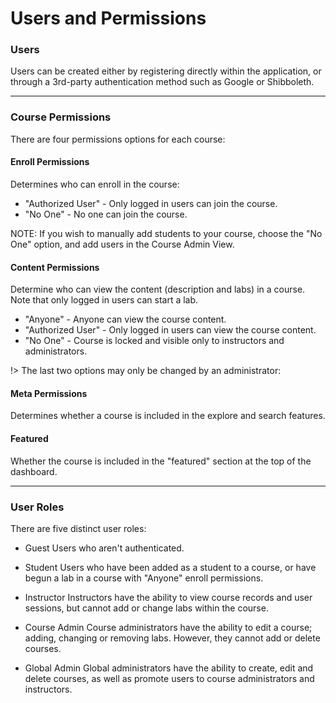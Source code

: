 # Users and Permissions

### Users
Users can be created either by registering directly within the application,
or through a 3rd-party authentication method such as Google or Shibboleth.

---

### Course Permissions
There are four permissions options for each course:

#### Enroll Permissions
Determines who can enroll in the course:

* "Authorized User" - Only logged in users can join the course.
* "No One" - No one can join the course.

NOTE: If you wish to manually add students to your course, choose the
"No One" option, and add users in the Course Admin View.

#### Content Permissions
Determine who can view the content (description and labs) in a course.
Note that only logged in users can start a lab.

* "Anyone" - Anyone can view the course content.
* "Authorized User" - Only logged in users can view the course content.
* "No One" - Course is locked and visible only to instructors and administrators.

!> The last two options may only be changed by an administrator:

#### Meta Permissions
Determines whether a course is included in the explore and search features.

#### Featured
Whether the course is included in the "featured" section at the top of the
dashboard.

---

### User Roles
There are five distinct user roles:

* Guest
Users who aren't authenticated.

* Student
Users who have been added as a student to a course, or have begun a lab in
a course with "Anyone" enroll permissions.

* Instructor
Instructors have the ability to view course records and user sessions, but
cannot add or change labs within the course.

* Course Admin
Course administrators have the ability to edit a course; adding, changing or
removing labs.  However, they cannot add or delete courses.

* Global Admin
Global administrators have the ability to create, edit and delete courses, as well as promote
users to course administrators and instructors.
